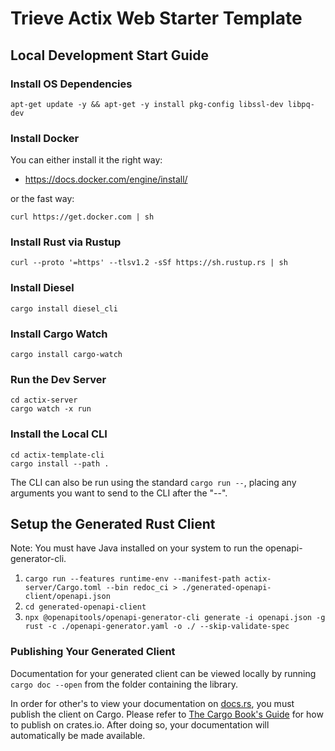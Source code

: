 # Trieve Actix Web Starter Template

## Local Development Start Guide

### Install OS Dependencies 

`apt-get update -y && apt-get -y install pkg-config libssl-dev libpq-dev`

### Install Docker

You can either install it the right way:

- https://docs.docker.com/engine/install/

or the fast way:

```
curl https://get.docker.com | sh
```

### Install Rust via Rustup
```
curl --proto '=https' --tlsv1.2 -sSf https://sh.rustup.rs | sh
```

### Install Diesel

`cargo install diesel_cli`

### Install Cargo Watch

`cargo install cargo-watch`

### Run the Dev Server

```
cd actix-server
cargo watch -x run
```

### Install the Local CLI

```
cd actix-template-cli
cargo install --path .
```

The CLI can also be run using the standard `cargo run --`, placing any arguments you want to send to the CLI after the "--".

## Setup the Generated Rust Client
Note: You must have Java installed on your system to run the openapi-generator-cli.

1. `cargo run --features runtime-env --manifest-path actix-server/Cargo.toml --bin redoc_ci > ./generated-openapi-client/openapi.json`
2. `cd generated-openapi-client`
3. `npx @openapitools/openapi-generator-cli generate -i openapi.json -g rust -c ./openapi-generator.yaml -o ./ --skip-validate-spec`

### Publishing Your Generated Client

Documentation for your generated client can be viewed locally by running `cargo doc --open` from the folder containing the library. 

In order for other's to view your documentation on [docs.rs](https://docs.rs/), you must publish the client on Cargo. Please refer to [The Cargo Book's Guide](https://doc.rust-lang.org/cargo/reference/publishing.html) for how to publish on crates.io. After doing so, your documentation will automatically be made available. 
